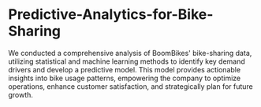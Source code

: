 # Predictive-Analytics-for-Bike-Sharing
We conducted a comprehensive analysis of BoomBikes' bike-sharing data, utilizing statistical and machine learning methods to identify key demand drivers and develop a predictive model. This model provides actionable insights into bike usage patterns, empowering the company to optimize operations, enhance customer satisfaction, and strategically plan for future growth.
